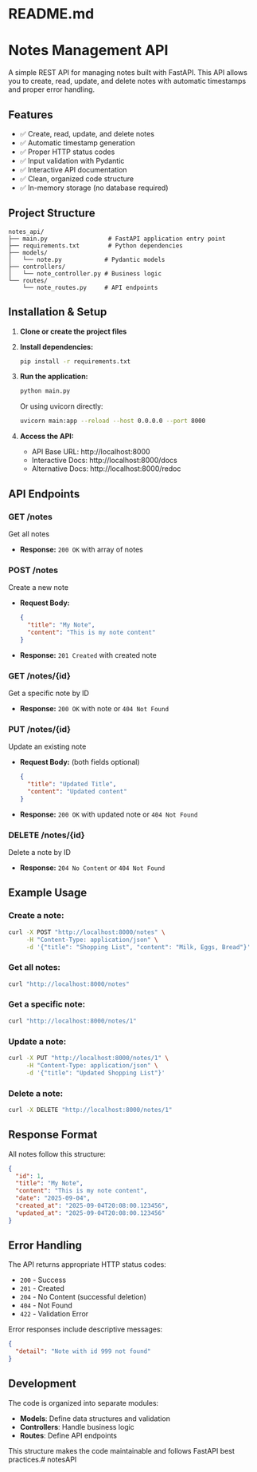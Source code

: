 # README.md

# Notes Management API

A simple REST API for managing notes built with FastAPI. This API allows you to create, read, update, and delete notes with automatic timestamps and proper error handling.

## Features

- ✅ Create, read, update, and delete notes
- ✅ Automatic timestamp generation
- ✅ Proper HTTP status codes
- ✅ Input validation with Pydantic
- ✅ Interactive API documentation
- ✅ Clean, organized code structure
- ✅ In-memory storage (no database required)

## Project Structure

```
notes_api/
├── main.py                 # FastAPI application entry point
├── requirements.txt        # Python dependencies
├── models/
│   └── note.py            # Pydantic models
├── controllers/
│   └── note_controller.py # Business logic
└── routes/
    └── note_routes.py     # API endpoints
```

## Installation & Setup

1. **Clone or create the project files**

2. **Install dependencies:**
   ```bash
   pip install -r requirements.txt
   ```

3. **Run the application:**
   ```bash
   python main.py
   ```
   
   Or using uvicorn directly:
   ```bash
   uvicorn main:app --reload --host 0.0.0.0 --port 8000
   ```

4. **Access the API:**
   - API Base URL: http://localhost:8000
   - Interactive Docs: http://localhost:8000/docs
   - Alternative Docs: http://localhost:8000/redoc

## API Endpoints

### GET /notes
Get all notes
- **Response:** `200 OK` with array of notes

### POST /notes
Create a new note
- **Request Body:**
  ```json
  {
    "title": "My Note",
    "content": "This is my note content"
  }
  ```
- **Response:** `201 Created` with created note

### GET /notes/{id}
Get a specific note by ID
- **Response:** `200 OK` with note or `404 Not Found`

### PUT /notes/{id}
Update an existing note
- **Request Body:** (both fields optional)
  ```json
  {
    "title": "Updated Title",
    "content": "Updated content"
  }
  ```
- **Response:** `200 OK` with updated note or `404 Not Found`

### DELETE /notes/{id}
Delete a note by ID
- **Response:** `204 No Content` or `404 Not Found`

## Example Usage

### Create a note:
```bash
curl -X POST "http://localhost:8000/notes" \
     -H "Content-Type: application/json" \
     -d '{"title": "Shopping List", "content": "Milk, Eggs, Bread"}'
```

### Get all notes:
```bash
curl "http://localhost:8000/notes"
```

### Get a specific note:
```bash
curl "http://localhost:8000/notes/1"
```

### Update a note:
```bash
curl -X PUT "http://localhost:8000/notes/1" \
     -H "Content-Type: application/json" \
     -d '{"title": "Updated Shopping List"}'
```

### Delete a note:
```bash
curl -X DELETE "http://localhost:8000/notes/1"
```

## Response Format

All notes follow this structure:
```json
{
  "id": 1,
  "title": "My Note",
  "content": "This is my note content",
  "date": "2025-09-04",
  "created_at": "2025-09-04T20:08:00.123456",
  "updated_at": "2025-09-04T20:08:00.123456"
}
```

## Error Handling

The API returns appropriate HTTP status codes:
- `200` - Success
- `201` - Created
- `204` - No Content (successful deletion)
- `404` - Not Found
- `422` - Validation Error

Error responses include descriptive messages:
```json
{
  "detail": "Note with id 999 not found"
}
```

## Development

The code is organized into separate modules:
- **Models**: Define data structures and validation
- **Controllers**: Handle business logic
- **Routes**: Define API endpoints

This structure makes the code maintainable and follows FastAPI best practices.#   n o t e s A P I  
 
